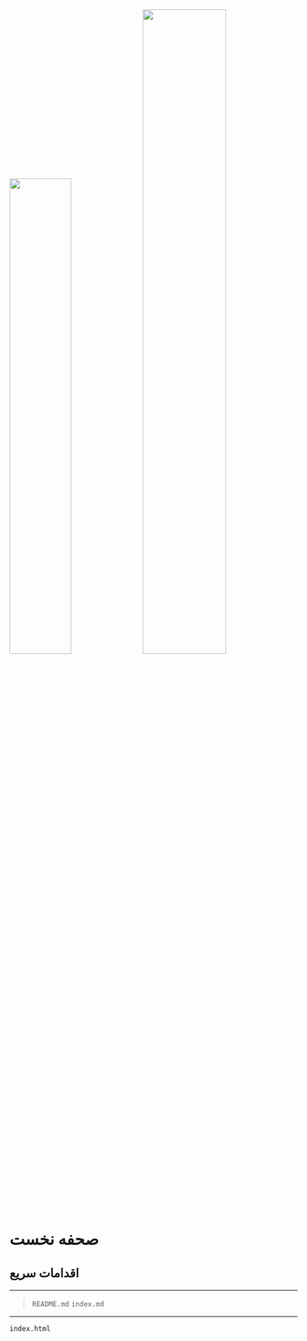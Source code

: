 <a href="#1">
<img width="46.2%" src="https://github-readme-stats.vercel.app/api/top-langs/?username=raminxz&title_color=79ff97&icon_color=63a2ff&text_color=ffffff&bg_color=151515&hide=css%2Chtml&layout=compact" /><img width="53.8%" src="https://github-readme-stats.vercel.app/api?username=raminxz&&show_icons=true&title_color=79ff97&icon_color=63a2ff&text_color=ffffff&bg_color=151515&hide=contribs" />
</a>

# صحفه نخست
## اقدامات سریع
***
>`README.md` `index.md` `` `` `` `` 
___
`index.html`
